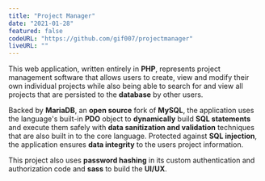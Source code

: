 ```yaml
---
title: "Project Manager"
date: "2021-01-28"
featured: false
codeURL: "https://github.com/gif007/projectmanager"
liveURL: ""
---
```

This web application, written entirely in **PHP**, represents project management software that allows users to create, view and modify their own individual projects while also being able to search for and view all projects that are persisted to the **database** by other users.

Backed by **MariaDB**, an **open source** fork of **MySQL**, the application uses the language's built-in **PDO** object to **dynamically** build **SQL statements** and execute them safely with **data sanitization and validation** techniques that are also built in to the core language.  Protected against **SQL injection**, the application ensures **data integrity** to the users project information.

This project also uses **password hashing** in its custom authentication and authorization code and **sass** to build the **UI/UX**.